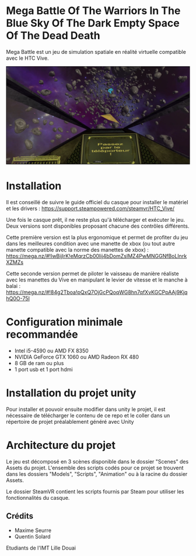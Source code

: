 # Mega Battle Of The Warriors In The Blue Sky Of The Dark Empty Space Of The Dead Death
Mega Battle est un jeu de simulation spatiale en réalité virtuelle compatible avec le HTC Vive. 

![Screenshoot du jeu](https://github.com/hastou/MegaBattleOfTheWarriorsInTheBlueSkyOfTheDarkEmptySpaceOfTheDeadDeath/raw/master/imgs/img.png)

# Installation

Il est conseillé de suivre le guide officiel du casque pour installer le matériel et les drivers :
https://support.steampowered.com/steamvr/HTC_Vive/

Une fois le casque prêt, il ne reste plus qu'à télécharger et exécuter le jeu. Deux versions sont disponibles proposant chacune des contrôles différents.

Cette première version est la plus ergonomique et permet de profiter du jeu dans les meilleures condition avec une manette de xbox (ou tout autre manette compatible avec la norme des manettes de xbox) :
https://mega.nz/#!IwBijIrK!eMqrzCb00Iij4bDomZsIMZ4PwMNGGNfBoLInrkXZMZs

Cette seconde version permet de piloter le vaisseau de manière réaliste avec les manettes du Vive en manipulant le levier de vitesse et le manche à balai :
https://mega.nz/#!84g2Tboa!pQxQ7OjGcPQoqWG8hn7qfXvKGCPpAAj9KjqhQ0O-75I


# Configuration minimale recommandée
- Intel i5-4590 ou AMD FX 8350 
- NVIDIA GeForce GTX 1060 ou AMD Radeon RX 480
- 8 GB de ram ou plus
- 1 port usb et 1 port hdmi


# Installation du projet unity

Pour installer et pouvoir ensuite modifier dans unity le projet, il est nécessaire de télécharger le contenu de ce repo et le coller dans un répertoire de projet préalablement généré avec Unity

# Architecture du projet

Le jeu est décomposé en 3 scènes disponible dans le dossier "Scenes" des Assets du projet.
L'ensemble des scripts codés pour ce projet se trouvent dans les dossiers "Models", "Scripts", "Animation" ou à la racine du dossier Assets.

Le dossier SteamVR contient les scripts fournis par Steam pour utiliser les fonctionnalités du casque.

## Crédits
- Maxime Seurre
- Quentin Solard

Etudiants de l'IMT Lille Douai
